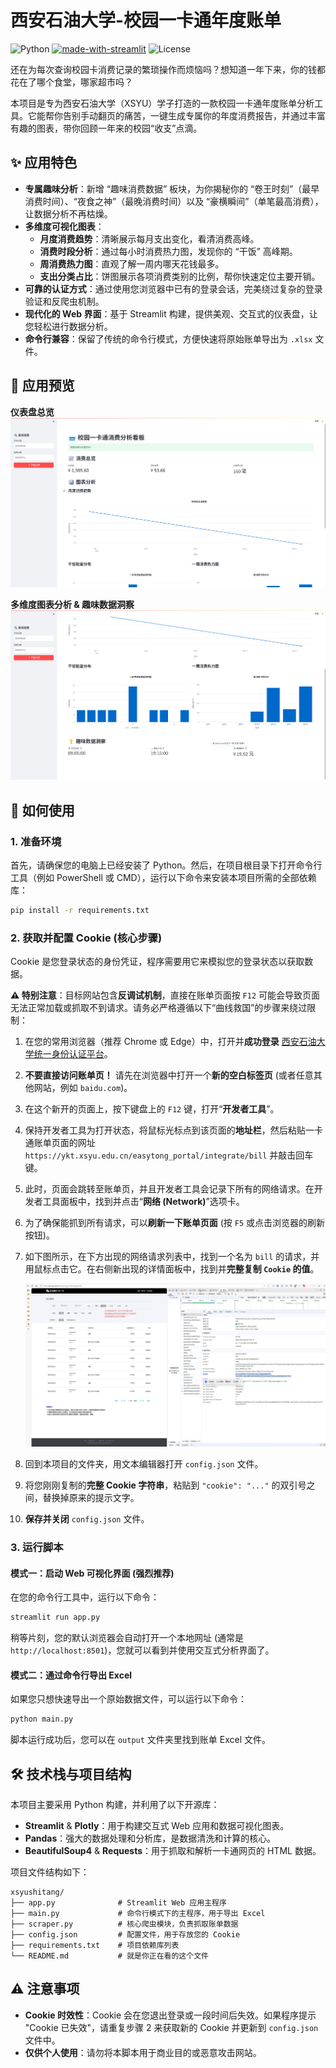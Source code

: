 # 西安石油大学-校园一卡通年度账单

![Python](https://img.shields.io/badge/python-3.8%2B-blue.svg)
[![made-with-streamlit](https://img.shields.io/badge/Made%20with-Streamlit-ff69b4.svg)](https://streamlit.io)
![License](https://img.shields.io/badge/license-MIT-green.svg)

还在为每次查询校园卡消费记录的繁琐操作而烦恼吗？想知道一年下来，你的钱都花在了哪个食堂，哪家超市吗？

本项目是专为西安石油大学（XSYU）学子打造的一款校园一卡通年度账单分析工具。它能帮你告别手动翻页的痛苦，一键生成专属你的年度消费报告，并通过丰富有趣的图表，带你回顾一年来的校园“收支”点滴。

## ✨ 应用特色

-   **专属趣味分析**：新增 “趣味消费数据” 板块，为你揭秘你的 “卷王时刻”（最早消费时间）、“夜食之神”（最晚消费时间）以及 “豪横瞬间”（单笔最高消费），让数据分析不再枯燥。
-   **多维度可视化图表**：
    -   **月度消费趋势**：清晰展示每月支出变化，看清消费高峰。
    -   **消费时段分析**：通过每小时消费热力图，发现你的 “干饭” 高峰期。
    -   **周消费热力图**：直观了解一周内哪天花钱最多。
    -   **支出分类占比**：饼图展示各项消费类别的比例，帮你快速定位主要开销。
-   **可靠的认证方式**：通过使用您浏览器中已有的登录会话，完美绕过复杂的登录验证和反爬虫机制。
-   **现代化的 Web 界面**：基于 Streamlit 构建，提供美观、交互式的仪表盘，让您轻松进行数据分析。
-   **命令行兼容**：保留了传统的命令行模式，方便快速将原始账单导出为 `.xlsx` 文件。

## 📸 应用预览

**仪表盘总览**
![仪表盘总览](assets/dashboard.png)

**多维度图表分析 & 趣味数据洞察**
![图表分析](assets/charts.png)


## 🚀 如何使用

### 1. 准备环境

首先，请确保您的电脑上已经安装了 Python。然后，在项目根目录下打开命令行工具（例如 PowerShell 或 CMD），运行以下命令来安装本项目所需的全部依赖库：

```bash
pip install -r requirements.txt
```

### 2. 获取并配置 Cookie (核心步骤)

Cookie 是您登录状态的身份凭证，程序需要用它来模拟您的登录状态以获取数据。

**⚠️ 特别注意**：目标网站包含**反调试机制**，直接在账单页面按 `F12` 可能会导致页面无法正常加载或抓取不到请求。请务必严格遵循以下“曲线救国”的步骤来绕过限制：

1.  在您的常用浏览器（推荐 Chrome 或 Edge）中，打开并**成功登录** [西安石油大学统一身份认证平台](https://my.xsyu.edu.cn/sopcb/)。
2.  **不要直接访问账单页！** 请先在浏览器中打开一个**新的空白标签页** (或者任意其他网站，例如 `baidu.com`)。
3.  在这个新开的页面上，按下键盘上的 `F12` 键，打开“**开发者工具**”。
4.  保持开发者工具为打开状态，将鼠标光标点到该页面的**地址栏**，然后粘贴一卡通账单页面的网址 `https://ykt.xsyu.edu.cn/easytong_portal/integrate/bill` 并敲击回车键。
5.  此时，页面会跳转至账单页，并且开发者工具会记录下所有的网络请求。在开发者工具面板中，找到并点击“**网络 (Network)**”选项卡。
6.  为了确保能抓到所有请求，可以**刷新一下账单页面** (按 `F5` 或点击浏览器的刷新按钮)。
7.  如下图所示，在下方出现的网络请求列表中，找到一个名为 `bill` 的请求，并用鼠标点击它。在右侧新出现的详情面板中，找到并**完整复制 `Cookie` 的值**。

    ![如何获取 Cookie](assets/how-to-get-cookie.jpg)

8.  回到本项目的文件夹，用文本编辑器打开 `config.json` 文件。
9.  将您刚刚复制的**完整 Cookie 字符串**，粘贴到 `"cookie": "..."` 的双引号之间，替换掉原来的提示文字。
10. **保存并关闭** `config.json` 文件。

### 3. 运行脚本

#### 模式一：启动 Web 可视化界面 (强烈推荐)

在您的命令行工具中，运行以下命令：

```bash
streamlit run app.py
```

稍等片刻，您的默认浏览器会自动打开一个本地网址 (通常是 `http://localhost:8501`)，您就可以看到并使用交互式分析界面了。

#### 模式二：通过命令行导出 Excel

如果您只想快速导出一个原始数据文件，可以运行以下命令：

```bash
python main.py
```

脚本运行成功后，您可以在 `output` 文件夹里找到账单 Excel 文件。

## 🛠️ 技术栈与项目结构

本项目主要采用 Python 构建，并利用了以下开源库：

-   **Streamlit** & **Plotly**：用于构建交互式 Web 应用和数据可视化图表。
-   **Pandas**：强大的数据处理和分析库，是数据清洗和计算的核心。
-   **BeautifulSoup4** & **Requests**：用于抓取和解析一卡通网页的 HTML 数据。

项目文件结构如下：
```
xsyushitang/
├── app.py              # Streamlit Web 应用主程序
├── main.py             # 命令行模式下的主程序，用于导出 Excel
├── scraper.py          # 核心爬虫模块，负责抓取账单数据
├── config.json         # 配置文件，用于存放您的 Cookie
├── requirements.txt    # 项目依赖库列表
└── README.md           # 就是你正在看的这个文件
```


## ⚠️ 注意事项

-   **Cookie 时效性**：Cookie 会在您退出登录或一段时间后失效。如果程序提示 "Cookie 已失效"，请重复步骤 2 来获取新的 Cookie 并更新到 `config.json` 文件中。
-   **仅供个人使用**：请勿将本脚本用于商业目的或恶意攻击网站。 